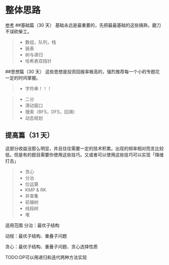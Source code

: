 # 整体思路
[参考](https://www.zhihu.com/question/321738058/answer/1279464192)
##基础篇（30 天）
基础永远是最重要的，先把最最基础的这些搞熟，磨刀不误砍柴工。
>* 数组，队列，栈
>* 链表
>* 树与递归
>* 哈希表双指针

##思想篇（30 天）
这些思想是投资回报率极高的，强烈推荐每一个小的专题花一定的时间掌握。
>* 字符串！！！

>* 二分
>* 滑动窗口
>* 搜索（BFS，DFS，回溯）
>* 动态规划

## 提高篇（31 天）
这部分收益没那么明显，并且往往需要一定的技术积累。出现的频率相对而言比较低。但是有的题目需要你使用这些技巧。又或者可以使用这些技巧可以实现「降维打击」
>* 贪心
>* 分治
>* 位运算
>* KMP & RK
>* 并查集
>* 前缀树
>* 线段树
>* 堆


适用范围
分治：最优子结构

动规：最优子结构、重叠子问题

贪心：最优子结构、重叠子问题、贪心选择性质

TODO:DP可以用递归和迭代两种方法实现